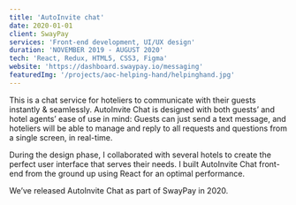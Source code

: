 ```yaml
---
title: 'AutoInvite chat'
date: 2020-01-01
client: SwayPay
services: 'Front-end development, UI/UX design'
duration: 'NOVEMBER 2019 - AUGUST 2020'
tech: 'React, Redux, HTML5, CSS3, Figma'
website: 'https://dashboard.swaypay.io/messaging'
featuredImg: '/projects/aoc-helping-hand/helpinghand.jpg'
---
```


This is a chat service for hoteliers to communicate with their guests instantly & seamlessly. AutoInvite Chat is designed with both guests’ and hotel agents’ ease of use in mind:  Guests can just send a text message, and hoteliers will be able to manage and reply to all requests and questions from a single screen, in real-time.

During the design phase, I collaborated with several hotels to create the perfect user interface that serves their needs. I built AutoInvite Chat front-end from the ground up using React for an optimal performance.

We’ve released AutoInvite Chat as part of SwayPay in 2020.
